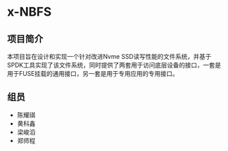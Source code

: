 # x-NBFS

## 项目简介

本项目旨在设计和实现一个针对改进Nvme SSD读写性能的文件系统，并基于SPDK工具实现了该文件系统，同时提供了两套用于访问底层设备的接口，一套是用于FUSE挂载的通用接口，另一套是用于专用应用的专用接口。

## 组员
 - 陈耀祺
 - 黄科鑫
 - 梁峻滔
 - 郑师程
